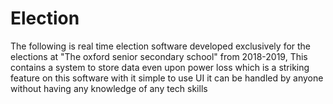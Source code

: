# Election
The following is real time election software developed exclusively for the elections at "The oxford senior secondary school" from 2018-2019,
This contains a system to store data even upon power loss which is a striking feature on this software
with it simple to use UI it can be handled by anyone without having any knowledge of any tech skills
